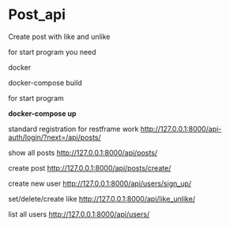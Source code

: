 # Post_api
Create post with like and unlike

for start program you need 

docker 

docker-compose build

for start program

**docker-compose up**

standard registration for restframe work
http://127.0.0.1:8000/api-auth/login/?next=/api/posts/


show all posts
http://127.0.0.1:8000/api/posts/

create post
http://127.0.0.1:8000/api/posts/create/

create new user
http://127.0.0.1:8000/api/users/sign_up/

set/delete/create like
http://127.0.0.1:8000/api/like_unlike/

list all users
http://127.0.0.1:8000/api/users/

